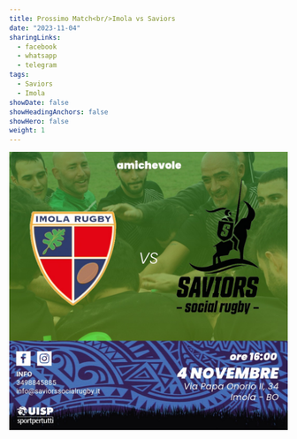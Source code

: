 ```yaml
---
title: Prossimo Match<br/>Imola vs Saviors
date: "2023-11-04"
sharingLinks:
  - facebook
  - whatsapp
  - telegram
tags:
  - Saviors
  - Imola
showDate: false
showHeadingAnchors: false
showHero: false
weight: 1
---
```


![](./featured.jpg)
